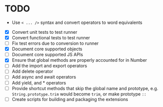 # TODO

- Use `< ... />` syntax and convert operators to word equivalents
- [x] Convert unit tests to test runner
- [x] Convert functional tests to test runner
- [ ] Fix test errors due to conversion to runner
- [x] Document core supported objects
- [ ] Document core supported JS APIs
- [x] Ensure that global methods are properly accounted for in Number
- [ ] Add the import and export operators 
- [ ] Add delete operator
- [ ] Add async and await operators
- [ ] Add yield, and * operators
- [ ] Provide shortcut methods that skip the global name and prototype, e.g. 
      `String.prototype.trim` would become `trim`, or make prototype `::`
- [ ] Create scripts for building and packaging the extensions
